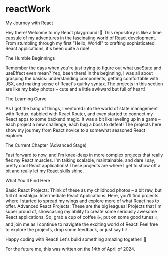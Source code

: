 # reactWork

My Journey with React

Hey there! Welcome to my React playground! 🎉 This repository is like a time capsule of my adventures in the fascinating world of React development. From stumbling through my first "Hello, World!" to crafting sophisticated React applications, it's been quite a ride!

The Humble Beginnings

Remember the days when you're just trying to figure out what useState and useEffect even mean? Yep, been there! In the beginning, I was all about grasping the basics: understanding components, getting comfortable with JSX, and making sense of React's quirky syntax. The projects in this section are like my baby photos – cute and a little awkward but full of heart!

The Learning Curve

As I got the hang of things, I ventured into the world of state management with Redux, dabbled with React Router, and even started to connect my React apps to some backend magic. It was a bit like leveling up in a game – each project a new challenge, each bug a boss to defeat! The projects here show my journey from React novice to a somewhat seasoned React explorer.

The Current Chapter (Advanced Stage)

Fast forward to now, and I'm knee-deep in more complex projects that really flex my React muscles. I'm talking scalable, maintainable, and dare I say, pretty cool React applications! These projects are where I get to show off a bit and really let my React skills shine.

What You'll Find Here

Basic React Projects: Think of these as my childhood photos – a bit raw, but full of nostalgia.
Intermediate React Applications: Here, you'll find projects where I started to spread my wings and explore more of what React has to offer.
Advanced React Projects: These are the big leagues! Projects that I'm super proud of, showcasing my ability to create some seriously awesome React applications.
So, grab a cup of coffee ☕, put on some good tunes 🎶, and join me as I continue to navigate the exciting world of React! Feel free to explore the projects, drop some feedback, or just say hi!

Happy coding with React! Let's build something amazing together! 🚀

For the future me, this was written on the 14th of April of 2024.
